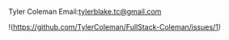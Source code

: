 Tyler Coleman
Email:tylerblake.tc@gmail.com

!(https://github.com/TylerColeman/FullStack-Coleman/issues/1)
